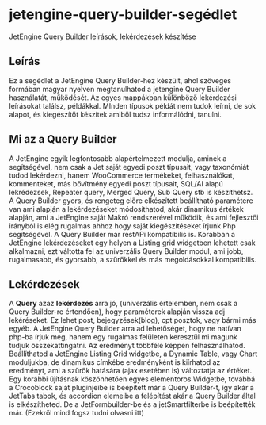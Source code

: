 # jetengine-query-builder-segédlet
JetEngine Query Builder leírások, lekérdezések készítése

## Leírás

Ez a segédlet a JetEngine Query Builder-hez készült, ahol szöveges formában magyar nyelven megtanulhatod a jetengine Query Builder használatát, működését. Az egyes mappákban különböző lekérdezési leírásokat találsz, példákkal. MInden típusok példát nem tudok leírni, de sok alapot, és kiegészítőt készítek amiből tudsz informálódni, tanulni.

## Mi az a Query Builder

A JetEngine egyik legfontosabb alapértelmezett modulja, aminek a segítségével, nem csak a Jet saját egyedi poszt típusait, vagy taxonómiát tudod lekérdezni, hanem WooCommerce termékeket, felhasználókat, kommenteket, más bővítmény egyedi poszt típusait, SQL/AI alapú lekrédezsek, Repeater query, Merged Query, Sub Query stb is készíthetsz. A Query Builder gyors, és rengeteg előre elkészített beállítható paramétere van ami alapján a lekérdezéseket módosíthatod, akár dinamikus értékek alapján, ami a JetEngine saját Makró rendszerével működik, és ami fejlesztői irányból is elég rugalmas ahhoz hogy saját kiegészítéseket írjunk Php segítségével. A Query Builder már restAPi kompatibilis is. Korábban a JetEngine lekérdezéseket egy helyen a Listing grid widgetben lehetett csak alkalmazni, ezt váltotta fel az univerzális Query Builder modul, ami jobb, rugalmasabb, és gyorsabb, a szűrőkkel és más megoldásokkal kompatibilis. 

## Lekérdezések

A **Query** azaz **lekérdezés** arra jó, (univerzális értelemben, nem csak a Query Builder-re értendően), hogy paraméterek alapján vissza adj lekéréseket. Ez lehet post, bejegyzések(blog), cpt posztok, vagy bármi más egyéb.
A JetEngine Query Builder arra ad lehetőséget, hogy ne natívan php-ba írjuk meg, hanem egy rugalmas felületen keresztül mi magunk tudjuk összekattingatni. Az eredményt többféle képpen felhasználhatod. Beállíthatod a JetEngine Listing Grid widgetbe, a Dynamic Table, vagy Chart moduljukba, de dinamikus címkébe eredményként is kiírhatod az eredményt, ami a szűrők hatására (ajax esetében is) változtatja az értéket. Egy korábbi újításnak köszönhetően egyes elementoros Widgetbe, továbbá a Crocoblock saját pluginjeibe is beépített már a Query Builder-t, így akár a JetTabs tabok, és accordion elemeibe a felépítést akár a Query Builder által is elkészítheted. De a JetFormbuilder-be és a jetSmartfilterbe is beépítették már. (Ezekről mind fogsz tudni olvasni itt)
